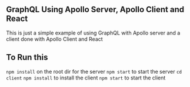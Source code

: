 
## GraphQL Using Apollo Server, Apollo Client and React

This is just a simple example of using GraphQL with Apollo server and a client done with Apollo Client and React


## To Run this
`npm install` on the root dir for the server
`npm start` to start the server
`cd client`
`npm install` to install the client
`npm start` to start the client

